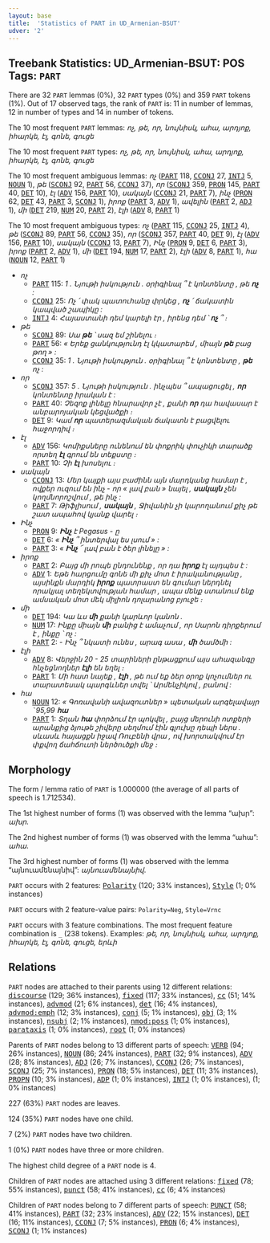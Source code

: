 ```yaml
---
layout: base
title:  'Statistics of PART in UD_Armenian-BSUT'
udver: '2'
---
```


## Treebank Statistics: UD_Armenian-BSUT: POS Tags: `PART`

There are 32 `PART` lemmas (0%), 32 `PART` types (0%) and 359 `PART` tokens (1%).
Out of 17 observed tags, the rank of `PART` is: 11 in number of lemmas, 12 in number of types and 14 in number of tokens.

The 10 most frequent `PART` lemmas: <em>ոչ, թե, որ, նույնիսկ, ահա, արդյոք, իհարկե, էլ, գոնե, գուցե</em>

The 10 most frequent `PART` types:  <em>ոչ, թե, որ, նույնիսկ, ահա, արդյոք, իհարկե, էլ, գոնե, գուցե</em>

The 10 most frequent ambiguous lemmas: <em>ոչ</em> (<tt><a href="hy_bsut-pos-PART.html">PART</a></tt> 118, <tt><a href="hy_bsut-pos-CCONJ.html">CCONJ</a></tt> 27, <tt><a href="hy_bsut-pos-INTJ.html">INTJ</a></tt> 5, <tt><a href="hy_bsut-pos-NOUN.html">NOUN</a></tt> 1), <em>թե</em> (<tt><a href="hy_bsut-pos-SCONJ.html">SCONJ</a></tt> 92, <tt><a href="hy_bsut-pos-PART.html">PART</a></tt> 56, <tt><a href="hy_bsut-pos-CCONJ.html">CCONJ</a></tt> 37), <em>որ</em> (<tt><a href="hy_bsut-pos-SCONJ.html">SCONJ</a></tt> 359, <tt><a href="hy_bsut-pos-PRON.html">PRON</a></tt> 145, <tt><a href="hy_bsut-pos-PART.html">PART</a></tt> 40, <tt><a href="hy_bsut-pos-DET.html">DET</a></tt> 10), <em>էլ</em> (<tt><a href="hy_bsut-pos-ADV.html">ADV</a></tt> 156, <tt><a href="hy_bsut-pos-PART.html">PART</a></tt> 10), <em>սակայն</em> (<tt><a href="hy_bsut-pos-CCONJ.html">CCONJ</a></tt> 21, <tt><a href="hy_bsut-pos-PART.html">PART</a></tt> 7), <em>ինչ</em> (<tt><a href="hy_bsut-pos-PRON.html">PRON</a></tt> 62, <tt><a href="hy_bsut-pos-DET.html">DET</a></tt> 43, <tt><a href="hy_bsut-pos-PART.html">PART</a></tt> 3, <tt><a href="hy_bsut-pos-SCONJ.html">SCONJ</a></tt> 1), <em>իրոք</em> (<tt><a href="hy_bsut-pos-PART.html">PART</a></tt> 3, <tt><a href="hy_bsut-pos-ADV.html">ADV</a></tt> 1), <em>ավելին</em> (<tt><a href="hy_bsut-pos-PART.html">PART</a></tt> 2, <tt><a href="hy_bsut-pos-ADJ.html">ADJ</a></tt> 1), <em>մի</em> (<tt><a href="hy_bsut-pos-DET.html">DET</a></tt> 219, <tt><a href="hy_bsut-pos-NUM.html">NUM</a></tt> 20, <tt><a href="hy_bsut-pos-PART.html">PART</a></tt> 2), <em>էլի</em> (<tt><a href="hy_bsut-pos-ADV.html">ADV</a></tt> 8, <tt><a href="hy_bsut-pos-PART.html">PART</a></tt> 1)

The 10 most frequent ambiguous types:  <em>ոչ</em> (<tt><a href="hy_bsut-pos-PART.html">PART</a></tt> 115, <tt><a href="hy_bsut-pos-CCONJ.html">CCONJ</a></tt> 25, <tt><a href="hy_bsut-pos-INTJ.html">INTJ</a></tt> 4), <em>թե</em> (<tt><a href="hy_bsut-pos-SCONJ.html">SCONJ</a></tt> 89, <tt><a href="hy_bsut-pos-PART.html">PART</a></tt> 56, <tt><a href="hy_bsut-pos-CCONJ.html">CCONJ</a></tt> 35), <em>որ</em> (<tt><a href="hy_bsut-pos-SCONJ.html">SCONJ</a></tt> 357, <tt><a href="hy_bsut-pos-PART.html">PART</a></tt> 40, <tt><a href="hy_bsut-pos-DET.html">DET</a></tt> 9), <em>էլ</em> (<tt><a href="hy_bsut-pos-ADV.html">ADV</a></tt> 156, <tt><a href="hy_bsut-pos-PART.html">PART</a></tt> 10), <em>սակայն</em> (<tt><a href="hy_bsut-pos-CCONJ.html">CCONJ</a></tt> 13, <tt><a href="hy_bsut-pos-PART.html">PART</a></tt> 7), <em>Ինչ</em> (<tt><a href="hy_bsut-pos-PRON.html">PRON</a></tt> 9, <tt><a href="hy_bsut-pos-DET.html">DET</a></tt> 6, <tt><a href="hy_bsut-pos-PART.html">PART</a></tt> 3), <em>իրոք</em> (<tt><a href="hy_bsut-pos-PART.html">PART</a></tt> 2, <tt><a href="hy_bsut-pos-ADV.html">ADV</a></tt> 1), <em>մի</em> (<tt><a href="hy_bsut-pos-DET.html">DET</a></tt> 194, <tt><a href="hy_bsut-pos-NUM.html">NUM</a></tt> 17, <tt><a href="hy_bsut-pos-PART.html">PART</a></tt> 2), <em>էլի</em> (<tt><a href="hy_bsut-pos-ADV.html">ADV</a></tt> 8, <tt><a href="hy_bsut-pos-PART.html">PART</a></tt> 1), <em>հա</em> (<tt><a href="hy_bsut-pos-NOUN.html">NOUN</a></tt> 12, <tt><a href="hy_bsut-pos-PART.html">PART</a></tt> 1)


* <em>ոչ</em>
  * <tt><a href="hy_bsut-pos-PART.html">PART</a></tt> 115: <em>1 . Նյութի իսկություն . օրիգինալ ՞ է կոնտենտը , թե <b>ոչ</b> :</em>
  * <tt><a href="hy_bsut-pos-CCONJ.html">CCONJ</a></tt> 25: <em>Ոչ ՛ փակ պատուհանը փրկեց , <b>ոչ</b> ՛ ճակատին կապված շապիկը :</em>
  * <tt><a href="hy_bsut-pos-INTJ.html">INTJ</a></tt> 4: <em>Հայաստանի դեմ կարելի էր , իրենց դեմ ՝ <b>ոչ</b> ՞ ։</em>
* <em>թե</em>
  * <tt><a href="hy_bsut-pos-SCONJ.html">SCONJ</a></tt> 89: <em>Սա <b>թե</b> ՝ սազ եմ շինելու ։</em>
  * <tt><a href="hy_bsut-pos-PART.html">PART</a></tt> 56: <em>« Երեք ցանկությունդ էլ կկատարեմ , միայն <b>թե</b> բաց թող » :</em>
  * <tt><a href="hy_bsut-pos-CCONJ.html">CCONJ</a></tt> 35: <em>1 . Նյութի իսկություն . օրիգինալ ՞ է կոնտենտը , <b>թե</b> ոչ :</em>
* <em>որ</em>
  * <tt><a href="hy_bsut-pos-SCONJ.html">SCONJ</a></tt> 357: <em>5 . Նյութի իսկություն . ինչպես ՞ ապացուցել , <b>որ</b> կոնտենտը իրական է :</em>
  * <tt><a href="hy_bsut-pos-PART.html">PART</a></tt> 40: <em>Չեզոք լինելը հնարավոր չէ , քանի <b>որ</b> դա հավասար է անբարոյական կեցվածքի ։</em>
  * <tt><a href="hy_bsut-pos-DET.html">DET</a></tt> 9: <em>Կամ <b>որ</b> պատերազմական ճակատն է բացվելու հաջորդիվ ։</em>
* <em>էլ</em>
  * <tt><a href="hy_bsut-pos-ADV.html">ADV</a></tt> 156: <em>Կոմիքսները ունենում են փոքրիկ փուչիկի տարածք որտեղ <b>էլ</b> գրում են տեքստը ։</em>
  * <tt><a href="hy_bsut-pos-PART.html">PART</a></tt> 10: <em>Չի <b>էլ</b> խոսելու ։</em>
* <em>սակայն</em>
  * <tt><a href="hy_bsut-pos-CCONJ.html">CCONJ</a></tt> 13: <em>Մեր կայքի այս բաժինն այն մարդկանց համար է , ովքեր ուզում են ինչ - որ « լավ բան » նայել , <b>սակայն</b> չեն կողմնորոշվում , թե ինչ :</em>
  * <tt><a href="hy_bsut-pos-PART.html">PART</a></tt> 7: <em>Թիֆլիսում , <b>սակայն</b> , Ջիվանին չի կարողանում քիչ թե շատ ապահով կյանք վարել ։</em>
* <em>Ինչ</em>
  * <tt><a href="hy_bsut-pos-PRON.html">PRON</a></tt> 9: <em><b>Ինչ</b> է Pegasus - ը</em>
  * <tt><a href="hy_bsut-pos-DET.html">DET</a></tt> 6: <em>« <b>Ինչ</b> ՞ ինտերվալ ես լսում » :</em>
  * <tt><a href="hy_bsut-pos-PART.html">PART</a></tt> 3: <em>« <b>Ինչ</b> ՜ լավ բան է ծեր լինելը » :</em>
* <em>իրոք</em>
  * <tt><a href="hy_bsut-pos-PART.html">PART</a></tt> 2: <em>Բայց մի րոպե ընդունենք , որ դա <b>իրոք</b> էլ այդպես է :</em>
  * <tt><a href="hy_bsut-pos-ADV.html">ADV</a></tt> 1: <em>Եթե հարցումը գոնե մի քիչ մոտ է իրականությանը , այսինքն մարդիկ <b>իրոք</b> պատրաստ են գումար ներդնել որակյալ տեղեկտվության համար , ապա մենք ստանում ենք ամսական մոտ մեկ միլիոն դոլարանոց բյուջե ։</em>
* <em>մի</em>
  * <tt><a href="hy_bsut-pos-DET.html">DET</a></tt> 194: <em>Կա ևս <b>մի</b> քանի կարևոր կանոն .</em>
  * <tt><a href="hy_bsut-pos-NUM.html">NUM</a></tt> 17: <em>Ինքը միայն <b>մի</b> բանից է ամաչում , որ Սարոն դիրքերում է , ինքը ՝ ոչ :</em>
  * <tt><a href="hy_bsut-pos-PART.html">PART</a></tt> 2: <em>- Ինչ ՞ նկատի ունես , արագ ասա , <b>մի</b> ծամծմի :</em>
* <em>էլի</em>
  * <tt><a href="hy_bsut-pos-ADV.html">ADV</a></tt> 8: <em>Վերջին 20 - 25 տարիների ընթացքում այս ահազանգը հնչեցնողներ <b>էլի</b> են եղել ։</em>
  * <tt><a href="hy_bsut-pos-PART.html">PART</a></tt> 1: <em>Մի հատ նայեք , <b>էլի</b> , թե ում եք ձեր օրոք կոչումներ ու տարատեսակ պարգևներ տվել ՝ Արմենչիկով , բանով :</em>
* <em>հա</em>
  * <tt><a href="hy_bsut-pos-NOUN.html">NOUN</a></tt> 12: <em>« Գոռավանի ավազուտներ » պետական արգելավայր ՝ 95,99 <b>հա</b></em>
  * <tt><a href="hy_bsut-pos-PART.html">PART</a></tt> 1: <em>Տղան <b>հա</b> փորձում էր պոկվել , բայց մերունի ոտքերի արանքից ձյութե շիվերը սեղմում էին գլուխը դեպի ներս . սևասև հայացքն իջավ Ռուբենի վրա , ով խորտակվում էր փքվող ճահճուտի ներծուծքի մեջ ։</em>

## Morphology

The form / lemma ratio of `PART` is 1.000000 (the average of all parts of speech is 1.712534).

The 1st highest number of forms (1) was observed with the lemma “ախր”: <em>ախր</em>.

The 2nd highest number of forms (1) was observed with the lemma “ահա”: <em>ահա</em>.

The 3rd highest number of forms (1) was observed with the lemma “այնուամենայնիվ”: <em>այնուամենայնիվ</em>.

`PART` occurs with 2 features: <tt><a href="hy_bsut-feat-Polarity.html">Polarity</a></tt> (120; 33% instances), <tt><a href="hy_bsut-feat-Style.html">Style</a></tt> (1; 0% instances)

`PART` occurs with 2 feature-value pairs: `Polarity=Neg`, `Style=Vrnc`

`PART` occurs with 3 feature combinations.
The most frequent feature combination is `_` (238 tokens).
Examples: <em>թե, որ, նույնիսկ, ահա, արդյոք, իհարկե, էլ, գոնե, գուցե, երևի</em>


## Relations

`PART` nodes are attached to their parents using 12 different relations: <tt><a href="hy_bsut-dep-discourse.html">discourse</a></tt> (129; 36% instances), <tt><a href="hy_bsut-dep-fixed.html">fixed</a></tt> (117; 33% instances), <tt><a href="hy_bsut-dep-cc.html">cc</a></tt> (51; 14% instances), <tt><a href="hy_bsut-dep-advmod.html">advmod</a></tt> (21; 6% instances), <tt><a href="hy_bsut-dep-det.html">det</a></tt> (16; 4% instances), <tt><a href="hy_bsut-dep-advmod-emph.html">advmod:emph</a></tt> (12; 3% instances), <tt><a href="hy_bsut-dep-conj.html">conj</a></tt> (5; 1% instances), <tt><a href="hy_bsut-dep-obj.html">obj</a></tt> (3; 1% instances), <tt><a href="hy_bsut-dep-nsubj.html">nsubj</a></tt> (2; 1% instances), <tt><a href="hy_bsut-dep-nmod-poss.html">nmod:poss</a></tt> (1; 0% instances), <tt><a href="hy_bsut-dep-parataxis.html">parataxis</a></tt> (1; 0% instances), <tt><a href="hy_bsut-dep-root.html">root</a></tt> (1; 0% instances)

Parents of `PART` nodes belong to 13 different parts of speech: <tt><a href="hy_bsut-pos-VERB.html">VERB</a></tt> (94; 26% instances), <tt><a href="hy_bsut-pos-NOUN.html">NOUN</a></tt> (86; 24% instances), <tt><a href="hy_bsut-pos-PART.html">PART</a></tt> (32; 9% instances), <tt><a href="hy_bsut-pos-ADV.html">ADV</a></tt> (28; 8% instances), <tt><a href="hy_bsut-pos-ADJ.html">ADJ</a></tt> (26; 7% instances), <tt><a href="hy_bsut-pos-CCONJ.html">CCONJ</a></tt> (26; 7% instances), <tt><a href="hy_bsut-pos-SCONJ.html">SCONJ</a></tt> (25; 7% instances), <tt><a href="hy_bsut-pos-PRON.html">PRON</a></tt> (18; 5% instances), <tt><a href="hy_bsut-pos-DET.html">DET</a></tt> (11; 3% instances), <tt><a href="hy_bsut-pos-PROPN.html">PROPN</a></tt> (10; 3% instances), <tt><a href="hy_bsut-pos-ADP.html">ADP</a></tt> (1; 0% instances), <tt><a href="hy_bsut-pos-INTJ.html">INTJ</a></tt> (1; 0% instances),  (1; 0% instances)

227 (63%) `PART` nodes are leaves.

124 (35%) `PART` nodes have one child.

7 (2%) `PART` nodes have two children.

1 (0%) `PART` nodes have three or more children.

The highest child degree of a `PART` node is 4.

Children of `PART` nodes are attached using 3 different relations: <tt><a href="hy_bsut-dep-fixed.html">fixed</a></tt> (78; 55% instances), <tt><a href="hy_bsut-dep-punct.html">punct</a></tt> (58; 41% instances), <tt><a href="hy_bsut-dep-cc.html">cc</a></tt> (6; 4% instances)

Children of `PART` nodes belong to 7 different parts of speech: <tt><a href="hy_bsut-pos-PUNCT.html">PUNCT</a></tt> (58; 41% instances), <tt><a href="hy_bsut-pos-PART.html">PART</a></tt> (32; 23% instances), <tt><a href="hy_bsut-pos-ADV.html">ADV</a></tt> (22; 15% instances), <tt><a href="hy_bsut-pos-DET.html">DET</a></tt> (16; 11% instances), <tt><a href="hy_bsut-pos-CCONJ.html">CCONJ</a></tt> (7; 5% instances), <tt><a href="hy_bsut-pos-PRON.html">PRON</a></tt> (6; 4% instances), <tt><a href="hy_bsut-pos-SCONJ.html">SCONJ</a></tt> (1; 1% instances)

